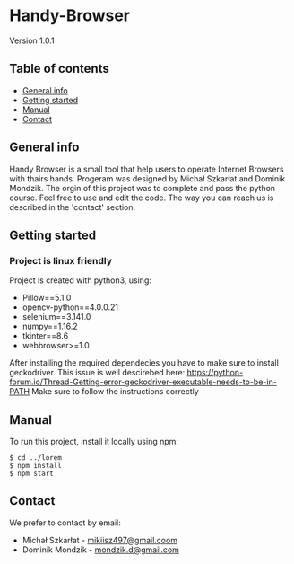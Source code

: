 # Handy-Browser
Version 1.0.1

## Table of contents
* [General info](#general-info)
* [Getting started](#getting-started)
* [Manual](#manual)
* [Contact](#contact)

## General info
Handy Browser is a small tool that help users to operate Internet Browsers with thairs hands.
Progeram was designed by Michał Szkarłat and Dominik Mondzik.
The orgin of this project was to complete and pass the python course.
Feel free to use and edit the code.
The way you can reach us is described in the 'contact' section.
	
## Getting started
### Project is linux friendly
Project is created with python3, using:
* Pillow==5.1.0
* opencv-python==4.0.0.21
* selenium==3.141.0
* numpy==1.16.2
* tkinter==8.6
* webbrowser>=1.0

After installing the required dependecies you have to make sure to install geckodriver.
This issue is well descirebed here: https://python-forum.io/Thread-Getting-error-geckodriver-executable-needs-to-be-in-PATH
Make sure to follow the instructions correctly
	
## Manual
To run this project, install it locally using npm:

```
$ cd ../lorem
$ npm install
$ npm start
```

## Contact
We prefer to contact by email:
* Michał Szkarłat - mikiisz497@gmail.coom
* Dominik Mondzik - mondzik.d@gmail.com
